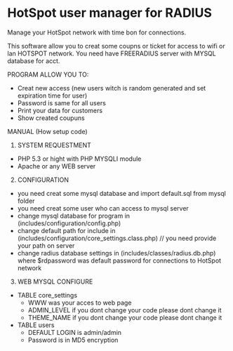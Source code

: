 # HotSpot user manager for RADIUS
Manage your HotSpot network with time bon for connections.

This software allow you to creat some coupns or ticket for access to wifi or lan HOTSPOT network.
You need have FREERADIUS server with MYSQL database for acct. 

PROGRAM ALLOW YOU TO:
- Creat new access (new users witch is random generated and set expiration time for user)
- Password is same for all users
- Print your data for customers
- Show created coupuns

MANUAL (How setup code)

1. SYSTEM REQUESTMENT
  - PHP 5.3 or hight with PHP MYSQLI module
  - Apache or any WEB server
2. CONFIGURATION
  - you need creat some mysql database and import default.sql from mysql folder
  - you need creat some user who can access to mysql server
  - change mysql database for program in (includes/configuration/config.php)
  - change default path for include in (includes/configuration/core_settings.class.php) // you need provide your path on server
  - change radius database settings in (includes/classes/radius.db.php) where $rdpassword was default password for connections to       HotSpot network
3. WEB MYSQL CONFIGURE
  - TABLE core_settings
      - WWW was your acces to web page 
      - ADMIN_LEVEL if you dont change your code please dont change it
      - THEME_NAME if you dont change your code please dont change it
  - TABLE users
      - DEFAULT LOGIN is admin/admin
      - Password is in MD5 encryption
